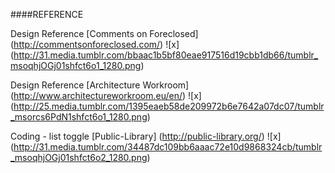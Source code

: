 ####REFERENCE

Design Reference
[Comments on Foreclosed] (http://commentsonforeclosed.com/)
![x] (http://31.media.tumblr.com/bbaac1b5bf80eae917516d19cbb1db66/tumblr_msoqhjOGj01shfct6o1_1280.png)

Design Reference
[Architecture Workroom] (http://www.architectureworkroom.eu/en/)
![x] (http://25.media.tumblr.com/1395eaeb58de209972b6e7642a07dc07/tumblr_msorcs6PdN1shfct6o1_1280.png)

Coding - list toggle [Public-Library] (http://public-library.org/)
![x] (http://31.media.tumblr.com/34487dc109bb6aaac72e10d9868324cb/tumblr_msoqhjOGj01shfct6o2_1280.png)



